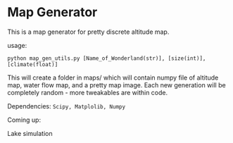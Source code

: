 # Map Generator

This is a map generator for pretty discrete altitude map.

usage:

`python map_gen_utils.py [Name_of_Wonderland(str)], [size(int)], [climate(float)]`

This will create a folder in maps/ which will contain numpy file of altitude map, water flow map, and a pretty map image. Each new generation will be completely random - more tweakables are within code.

Dependencies: `Scipy, Matplolib, Numpy`

Coming up:

Lake simulation
